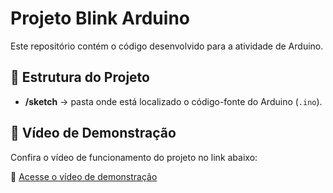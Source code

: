 # Projeto Blink Arduino

Este repositório contém o código desenvolvido para a atividade de Arduino.

## 📂 Estrutura do Projeto

- **/sketch** → pasta onde está localizado o código-fonte do Arduino (`.ino`).

## 🎥 Vídeo de Demonstração

Confira o vídeo de funcionamento do projeto no link abaixo:

🔗 [Acesse o vídeo de demonstração](https://drive.google.com/file/d/1xztiShghJBF9ERknVL6_bu76WU7GSyaT/view?usp=drive_link)